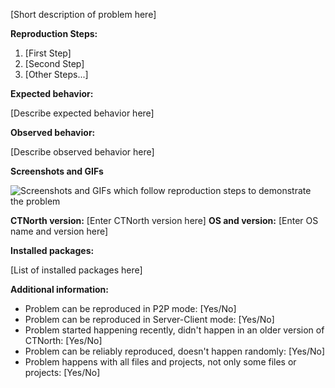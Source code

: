 [Short description of problem here]

**Reproduction Steps:**

1. [First Step]
2. [Second Step]
3. [Other Steps...]

**Expected behavior:**

[Describe expected behavior here]

**Observed behavior:**

[Describe observed behavior here]

**Screenshots and GIFs**

![Screenshots and GIFs which follow reproduction steps to demonstrate the problem](url)

**CTNorth version:** [Enter CTNorth version here]
**OS and version:** [Enter OS name and version here]

**Installed packages:**

[List of installed packages here]

**Additional information:**

* Problem can be reproduced in P2P mode: [Yes/No]
* Problem can be reproduced in Server-Client mode: [Yes/No]
* Problem started happening recently, didn't happen in an older version of CTNorth: [Yes/No]
* Problem can be reliably reproduced, doesn't happen randomly: [Yes/No]
* Problem happens with all files and projects, not only some files or projects: [Yes/No]
